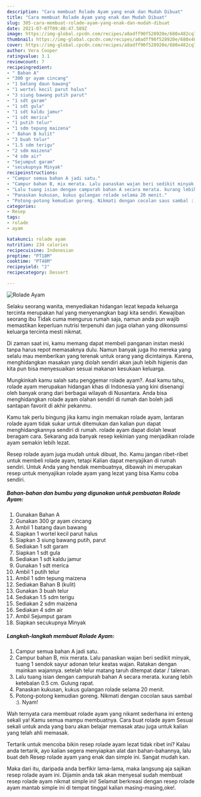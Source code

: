 ```yaml
---
description: "Cara membuat Rolade Ayam yang enak dan Mudah Dibuat"
title: "Cara membuat Rolade Ayam yang enak dan Mudah Dibuat"
slug: 305-cara-membuat-rolade-ayam-yang-enak-dan-mudah-dibuat
date: 2021-07-07T09:48:47.589Z
image: https://img-global.cpcdn.com/recipes/a8adff90f528920e/680x482cq70/rolade-ayam-foto-resep-utama.jpg
thumbnail: https://img-global.cpcdn.com/recipes/a8adff90f528920e/680x482cq70/rolade-ayam-foto-resep-utama.jpg
cover: https://img-global.cpcdn.com/recipes/a8adff90f528920e/680x482cq70/rolade-ayam-foto-resep-utama.jpg
author: Vera Cooper
ratingvalue: 3.1
reviewcount: 7
recipeingredient:
- " Bahan A"
- "300 gr ayam cincang"
- "1 batang daun bawang"
- "1 wortel kecil parut halus"
- "3 siung bawang putih parut"
- "1 sdt garam"
- "1 sdt gula"
- "1 sdt kaldu jamur"
- "1 sdt merica"
- "1 putih telur"
- "1 sdm tepung maizena"
- " Bahan B kulit"
- "3 buah telur"
- "1.5 sdm terigu"
- "2 sdm maizena"
- "4 sdm air"
- "Sejumput garam"
- "secukupnya Minyak"
recipeinstructions:
- "Campur semua bahan A jadi satu."
- "Campur bahan B, mix merata. Lalu panaskan wajan beri sedikit minyak, tuang 1 sendok sayur adonan telur keatas wajan. Ratakan dengan mainkan wajannya. setelah telur matang taruh ditempat datar / talenan."
- "Lalu tuang isian dengan campurah bahan A secara merata. kurang lebih ketebalan 0.5 cm. Gulung rapat."
- "Panaskan kukusan, kukus gulangan rolade selama 20 menit."
- "Potong-potong kemudian goreng. Nikmati dengan cocolan saus sambal :). Nyam!"
categories:
- Resep
tags:
- rolade
- ayam

katakunci: rolade ayam 
nutrition: 234 calories
recipecuisine: Indonesian
preptime: "PT18M"
cooktime: "PT48M"
recipeyield: "2"
recipecategory: Dessert

---
```



![Rolade Ayam](https://img-global.cpcdn.com/recipes/a8adff90f528920e/680x482cq70/rolade-ayam-foto-resep-utama.jpg)

Selaku seorang wanita, menyediakan hidangan lezat kepada keluarga tercinta merupakan hal yang menyenangkan bagi kita sendiri. Kewajiban seorang ibu Tidak cuma mengurus rumah saja, namun anda pun wajib memastikan keperluan nutrisi terpenuhi dan juga olahan yang dikonsumsi keluarga tercinta mesti nikmat.

Di zaman  saat ini, kamu memang dapat membeli panganan instan meski tanpa harus repot memasaknya dulu. Namun banyak juga lho mereka yang selalu mau memberikan yang terenak untuk orang yang dicintainya. Karena, menghidangkan masakan yang diolah sendiri akan jauh lebih higienis dan kita pun bisa menyesuaikan sesuai makanan kesukaan keluarga. 



Mungkinkah kamu salah satu penggemar rolade ayam?. Asal kamu tahu, rolade ayam merupakan hidangan khas di Indonesia yang kini disenangi oleh banyak orang dari berbagai wilayah di Nusantara. Anda bisa menghidangkan rolade ayam olahan sendiri di rumah dan boleh jadi santapan favorit di akhir pekanmu.

Kamu tak perlu bingung jika kamu ingin memakan rolade ayam, lantaran rolade ayam tidak sukar untuk ditemukan dan kalian pun dapat menghidangkannya sendiri di rumah. rolade ayam dapat diolah lewat beragam cara. Sekarang ada banyak resep kekinian yang menjadikan rolade ayam semakin lebih lezat.

Resep rolade ayam juga mudah untuk dibuat, lho. Kamu jangan ribet-ribet untuk membeli rolade ayam, tetapi Kalian dapat menyajikan di rumah sendiri. Untuk Anda yang hendak membuatnya, dibawah ini merupakan resep untuk menyajikan rolade ayam yang lezat yang bisa Kamu coba sendiri.

<!--inarticleads1-->

##### Bahan-bahan dan bumbu yang digunakan untuk pembuatan Rolade Ayam:

1. Gunakan  Bahan A
1. Gunakan 300 gr ayam cincang
1. Ambil 1 batang daun bawang
1. Siapkan 1 wortel kecil parut halus
1. Siapkan 3 siung bawang putih, parut
1. Sediakan 1 sdt garam
1. Siapkan 1 sdt gula
1. Sediakan 1 sdt kaldu jamur
1. Gunakan 1 sdt merica
1. Ambil 1 putih telur
1. Ambil 1 sdm tepung maizena
1. Sediakan  Bahan B (kulit)
1. Gunakan 3 buah telur
1. Sediakan 1.5 sdm terigu
1. Sediakan 2 sdm maizena
1. Sediakan 4 sdm air
1. Ambil Sejumput garam
1. Siapkan secukupnya Minyak




<!--inarticleads2-->

##### Langkah-langkah membuat Rolade Ayam:

1. Campur semua bahan A jadi satu.
1. Campur bahan B, mix merata. Lalu panaskan wajan beri sedikit minyak, tuang 1 sendok sayur adonan telur keatas wajan. Ratakan dengan mainkan wajannya. setelah telur matang taruh ditempat datar / talenan.
1. Lalu tuang isian dengan campurah bahan A secara merata. kurang lebih ketebalan 0.5 cm. Gulung rapat.
1. Panaskan kukusan, kukus gulangan rolade selama 20 menit.
1. Potong-potong kemudian goreng. Nikmati dengan cocolan saus sambal :). Nyam!




Wah ternyata cara membuat rolade ayam yang nikamt sederhana ini enteng sekali ya! Kamu semua mampu membuatnya. Cara buat rolade ayam Sesuai sekali untuk anda yang baru akan belajar memasak atau juga untuk kalian yang telah ahli memasak.

Tertarik untuk mencoba bikin resep rolade ayam lezat tidak ribet ini? Kalau anda tertarik, ayo kalian segera menyiapkan alat dan bahan-bahannya, lalu buat deh Resep rolade ayam yang enak dan simple ini. Sangat mudah kan. 

Maka dari itu, daripada anda berfikir lama-lama, maka langsung aja sajikan resep rolade ayam ini. Dijamin anda tak akan menyesal sudah membuat resep rolade ayam nikmat simple ini! Selamat berkreasi dengan resep rolade ayam mantab simple ini di tempat tinggal kalian masing-masing,oke!.

